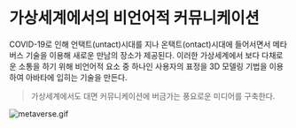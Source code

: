 # 가상세계에서의 비언어적 커뮤니케이션

COVID-19로 인해 언택트(untact)시대를 지나 온택트(ontact)시대에 들어서면서 메타버스 기술을 이용해 새로운 만남의 장소가 제공된다. 이러한 가상세계에서 보다 다채로운 소통을 하기 위해 비언어적 요소 중 하나인 사용자의 표정을 3D 모델링 기법을 이용하여 아바타에 입히는 기술을 만든다.

> 가상세계에서도 대면 커뮤니케이션에 버금가는 풍요로운 미디어를 구축한다.

![metaverse.gif](attachment:metaverse.gif)



